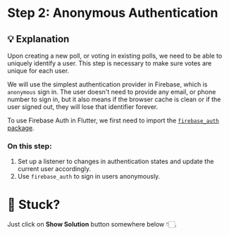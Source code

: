 # Step 2: Anonymous Authentication

## 💡 Explanation
Upon creating a new poll, or voting in existing polls, we need to be able to uniquely identify a user.
This step is necessary to make sure votes are unique for each user.

We will use the simplest authentication provider in Firebase, which is `anonymous` sign in. 
The user doesn't need to provide any email, or phone number to sign in, but it also means if the browser cache is clean or if the user signed out, they will lose that identifier forever.

To use Firebase Auth in Flutter, we first need to import the [`firebase_auth` package](https://pub.dev/packages/firebase_auth).

### On this step:
1. Set up a listener to changes in authentication states and update the current user accordingly.
2. Use `firebase_auth` to sign in users anonymously.

# 🥲 Stuck?
Just click on **Show Solution** button somewhere below 👇🏻.